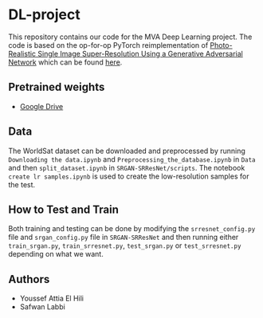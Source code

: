 # DL-project
This repository contains our code for the MVA Deep Learning project.
The code is based on the op-for-op PyTorch reimplementation of [Photo-Realistic Single Image Super-Resolution Using a Generative Adversarial Network](https://arxiv.org/abs/1609.04802v5) which can be found [here](https://github.com/Lornatang/SRGAN-PyTorch#how-test-and-train).

## Pretrained weights
- [Google Drive](https://drive.google.com/drive/folders/17ju2HN7Y6pyPK2CC_AqnAfTOe9_3hCQ8?usp=sharing)

## Data

The WorldSat dataset can be downloaded and preprocessed by running `Downloading the data.ipynb` and `Preprocessing_the_database.ipynb` in `Data` and then `split_dataset.ipynb` in `SRGAN-SRResNet/scripts`. 
The notebook `create lr samples.ipynb` is used to create the low-resolution samples for the test.


## How to Test and Train

Both training and testing can be done by modifying the `srresnet_config.py` file and `srgan_config.py` file in `SRGAN-SRResNet` and then running either `train_srgan.py`, `train_srresnet.py`, `test_srgan.py` or `test_srresnet.py` depending on what we want.

## Authors
- Youssef Attia El Hili
- Safwan Labbi
